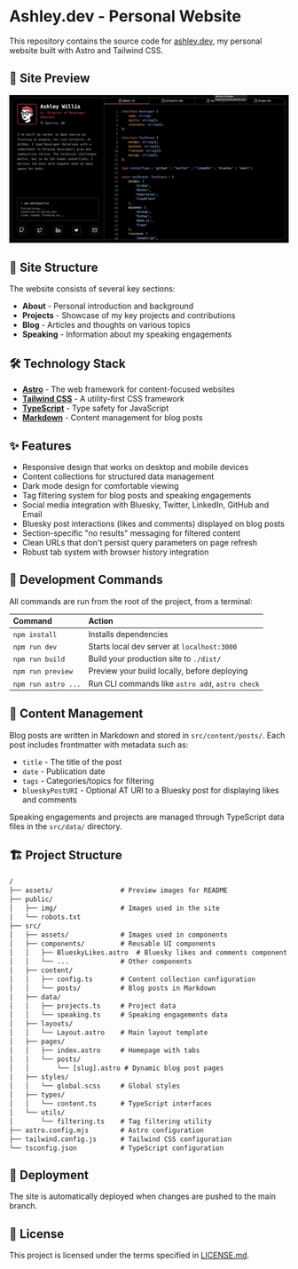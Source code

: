 # Ashley.dev - Personal Website

This repository contains the source code for [ashley.dev](https://ashley.dev), my personal website built with Astro and Tailwind CSS.

## 📸 Site Preview

![About Page Preview](assets/preview-about.png)

## 🚀 Site Structure

The website consists of several key sections:
- **About** - Personal introduction and background
- **Projects** - Showcase of my key projects and contributions
- **Blog** - Articles and thoughts on various topics
- **Speaking** - Information about my speaking engagements

## 🛠️ Technology Stack

- **[Astro](https://astro.build/)** - The web framework for content-focused websites
- **[Tailwind CSS](https://tailwindcss.com/)** - A utility-first CSS framework
- **[TypeScript](https://www.typescriptlang.org/)** - Type safety for JavaScript
- **[Markdown](https://www.markdownguide.org/)** - Content management for blog posts

## ✨ Features

- Responsive design that works on desktop and mobile devices
- Content collections for structured data management
- Dark mode design for comfortable viewing
- Tag filtering system for blog posts and speaking engagements
- Social media integration with Bluesky, Twitter, LinkedIn, GitHub and Email
- Bluesky post interactions (likes and comments) displayed on blog posts
- Section-specific "no results" messaging for filtered content
- Clean URLs that don't persist query parameters on page refresh
- Robust tab system with browser history integration

## 🧞 Development Commands

All commands are run from the root of the project, from a terminal:

| Command                   | Action                                           |
| :------------------------ | :----------------------------------------------- |
| `npm install`             | Installs dependencies                            |
| `npm run dev`             | Starts local dev server at `localhost:3000`      |
| `npm run build`           | Build your production site to `./dist/`          |
| `npm run preview`         | Preview your build locally, before deploying     |
| `npm run astro ...`       | Run CLI commands like `astro add`, `astro check` |

## 📝 Content Management

Blog posts are written in Markdown and stored in `src/content/posts/`. Each post includes frontmatter with metadata such as:
- `title` - The title of the post
- `date` - Publication date
- `tags` - Categories/topics for filtering
- `blueskyPostURI` - Optional AT URI to a Bluesky post for displaying likes and comments

Speaking engagements and projects are managed through TypeScript data files in the `src/data/` directory.

## 🏗️ Project Structure

```
/
├── assets/                 # Preview images for README
├── public/
│   ├── img/                # Images used in the site
│   └── robots.txt
├── src/
│   ├── assets/             # Images used in components
│   ├── components/         # Reusable UI components
│   │   ├── BlueskyLikes.astro  # Bluesky likes and comments component
│   │   └── ...             # Other components
│   ├── content/
│   │   ├── config.ts       # Content collection configuration
│   │   └── posts/          # Blog posts in Markdown
│   ├── data/
│   │   ├── projects.ts     # Project data
│   │   └── speaking.ts     # Speaking engagements data
│   ├── layouts/
│   │   └── Layout.astro    # Main layout template
│   ├── pages/
│   │   ├── index.astro     # Homepage with tabs
│   │   └── posts/
│   │       └── [slug].astro # Dynamic blog post pages
│   ├── styles/
│   │   └── global.scss     # Global styles
│   ├── types/
│   │   └── content.ts      # TypeScript interfaces
│   └── utils/
│       └── filtering.ts    # Tag filtering utility
├── astro.config.mjs        # Astro configuration
├── tailwind.config.js      # Tailwind CSS configuration
└── tsconfig.json           # TypeScript configuration
```

## 🔄 Deployment

The site is automatically deployed when changes are pushed to the main branch.

## 📄 License

This project is licensed under the terms specified in [LICENSE.md](LICENSE.md).
